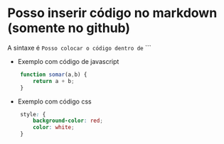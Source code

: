 # Posso inserir código no markdown (somente no github)

A sintaxe é ``` Posso colocar o código dentro de ``` ```

* Exemplo com código de javascript

```javascript
    function somar(a,b) {
        return a + b;
    }
```

* Exemplo com código css

```css
    style: {
        background-color: red;
        color: white;
    }
```